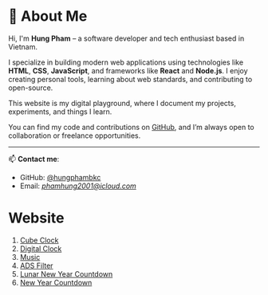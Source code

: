 
# 👋 About Me

Hi, I'm **Hung Pham** – a software developer and tech enthusiast based in Vietnam.

I specialize in building modern web applications using technologies like **HTML**, **CSS**, **JavaScript**, and frameworks like **React** and **Node.js**. I enjoy creating personal tools, learning about web standards, and contributing to open-source.

This website is my digital playground, where I document my projects, experiments, and things I learn.

You can find my code and contributions on [GitHub](https://github.com/hungphambkc), and I’m always open to collaboration or freelance opportunities.

---

📫 **Contact me**:  
- GitHub: [@hungphambkc](https://github.com/hungphambkc)  
- Email: *phamhung2001@icloud.com*  

# Website
1. [Cube Clock](https://hungphambkc.github.io/Cube-Clock)
2. [Digital Clock](https://hungphambkc.github.io/Digital-Clock)
3. [Music](https://hungphambkc.github.io/Music)
4. [ADS Filter](https://hungphambkc.github.io/FAFD/FAFD.txt)
5. [Lunar New Year Countdown](https://hungphambkc.github.io/Lunar-New-Year-Countdown-With-Sakura)
6. [New Year Countdown](https://hungphambkc.github.io/New-Year-Countdown-With-Fireworks)
